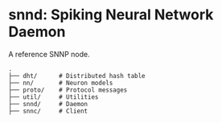 # snnd: Spiking Neural Network Daemon

A reference SNNP node.

```
.
├── dht/      # Distributed hash table
├── nn/       # Neuron models
├── proto/    # Protocol messages
├── util/     # Utilities
├── snnd/     # Daemon
├── snnc/     # Client
```
